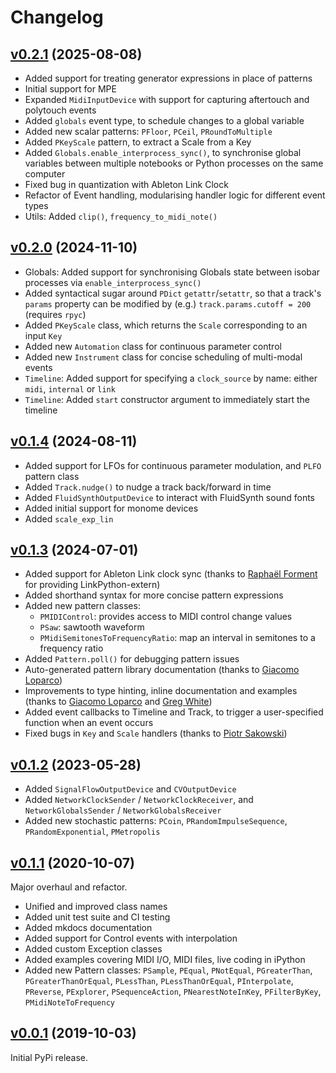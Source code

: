 # Changelog

## [v0.2.1](https://github.com/ideoforms/isobar/tree/v0.2.1) (2025-08-08)

- Added support for treating generator expressions in place of patterns
- Initial support for MPE
- Expanded `MidiInputDevice` with support for capturing aftertouch and polytouch events
- Added `globals` event type, to schedule changes to a global variable
- Added new scalar patterns: `PFloor`, `PCeil`, `PRoundToMultiple`
- Added `PKeyScale` pattern, to extract a Scale from a Key
- Added `Globals.enable_interprocess_sync()`, to synchronise global variables between multiple notebooks or Python processes on the same computer
- Fixed bug in quantization with Ableton Link Clock
- Refactor of Event handling, modularising handler logic for different event types
- Utils: Added `clip()`, `frequency_to_midi_note()`

## [v0.2.0](https://github.com/ideoforms/isobar/tree/v0.2.0) (2024-11-10)

- Globals: Added support for synchronising Globals state between isobar processes via `enable_interprocess_sync()`
- Added syntactical sugar around `PDict` `getattr`/`setattr`, so that a track's `params` property can be modified by (e.g.) `track.params.cutoff = 200` (requires `rpyc`)
- Added `PKeyScale` class, which returns the `Scale` corresponding to an input `Key`
- Added new `Automation` class for continuous parameter control
- Added new `Instrument` class for concise scheduling of multi-modal events
- `Timeline`: Added support for specifying a `clock_source` by name: either `midi`, `internal` or `link`
- `Timeline`: Added `start` constructor argument to immediately start the timeline

## [v0.1.4](https://github.com/ideoforms/isobar/tree/v0.1.4) (2024-08-11)

- Added support for LFOs for continuous parameter modulation, and `PLFO` pattern class
- Added `Track.nudge()` to nudge a track back/forward in time
- Added `FluidSynthOutputDevice` to interact with FluidSynth sound fonts
- Added initial support for monome devices
- Added `scale_exp_lin`

## [v0.1.3](https://github.com/ideoforms/isobar/tree/v0.1.3) (2024-07-01)

- Added support for Ableton Link clock sync (thanks to [Raphaël Forment](https://github.com/Bubobubobubobubo) for providing LinkPython-extern)
- Added shorthand syntax for more concise pattern expressions
- Added new pattern classes:
  - `PMIDIControl`: provides access to MIDI control change values
  - `PSaw`: sawtooth waveform
  - `PMidiSemitonesToFrequencyRatio`: map an interval in semitones to a frequency ratio
- Added `Pattern.poll()` for debugging pattern issues
- Auto-generated pattern library documentation (thanks to [Giacomo Loparco](https://github.com/loparcog))
- Improvements to type hinting, inline documentation and examples (thanks to [Giacomo Loparco](https://github.com/loparcog) and [Greg White](https://github.com/gregwht))
- Added event callbacks to Timeline and Track, to trigger a user-specified function when an event occurs
- Fixed bugs in `Key` and `Scale` handlers (thanks to [Piotr Sakowski](https://github.com/piotereks))

## [v0.1.2](https://github.com/ideoforms/isobar/tree/v0.1.2) (2023-05-28)

- Added `SignalFlowOutputDevice` and `CVOutputDevice`
- Added `NetworkClockSender` / `NetworkClockReceiver`, and `NetworkGlobalsSender` / `NetworkGlobalsReceiver`
- Added new stochastic patterns: `PCoin`, `PRandomImpulseSequence`, `PRandomExponential`, `PMetropolis`

## [v0.1.1](https://github.com/ideoforms/isobar/tree/v0.1.1) (2020-10-07)

Major overhaul and refactor.

- Unified and improved class names
- Added unit test suite and CI testing
- Added mkdocs documentation
- Added support for Control events with interpolation
- Added custom Exception classes
- Added examples covering MIDI I/O, MIDI files, live coding in iPython
- Added new Pattern classes: `PSample`, `PEqual`, `PNotEqual`, `PGreaterThan`, `PGreaterThanOrEqual`, `PLessThan`, `PLessThanOrEqual`, `PInterpolate`, `PReverse`, `PExplorer`, `PSequenceAction`, `PNearestNoteInKey`, `PFilterByKey`, `PMidiNoteToFrequency`

## [v0.0.1](https://github.com/ideoforms/isobar/tree/v0.0.1) (2019-10-03)

Initial PyPi release.
